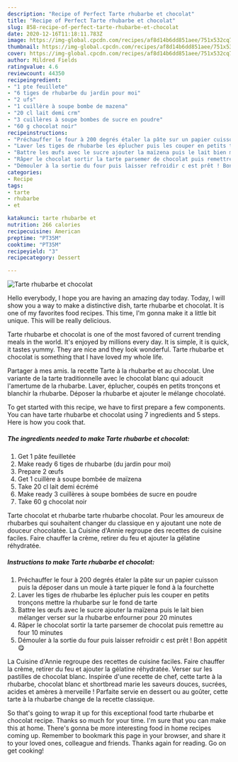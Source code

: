 ```yaml
---
description: "Recipe of Perfect Tarte rhubarbe et chocolat"
title: "Recipe of Perfect Tarte rhubarbe et chocolat"
slug: 858-recipe-of-perfect-tarte-rhubarbe-et-chocolat
date: 2020-12-16T11:18:11.783Z
image: https://img-global.cpcdn.com/recipes/af8d14b6dd851aee/751x532cq70/tarte-rhubarbe-et-chocolat-photo-principale-de-la-recette.jpg
thumbnail: https://img-global.cpcdn.com/recipes/af8d14b6dd851aee/751x532cq70/tarte-rhubarbe-et-chocolat-photo-principale-de-la-recette.jpg
cover: https://img-global.cpcdn.com/recipes/af8d14b6dd851aee/751x532cq70/tarte-rhubarbe-et-chocolat-photo-principale-de-la-recette.jpg
author: Mildred Fields
ratingvalue: 4.6
reviewcount: 44350
recipeingredient:
- "1 pte feuillete"
- "6 tiges de rhubarbe du jardin pour moi"
- "2 ufs"
- "1 cuillère à soupe bombe de mazena"
- "20 cl lait demi crm"
- "3 cuillères à soupe bombes de sucre en poudre"
- "60 g chocolat noir"
recipeinstructions:
- "Préchauffer le four à 200 degrés étaler la pâte sur un papier cuisson puis la déposer dans un moule à tarte piquer le fond à la fourchette"
- "Laver les tiges de rhubarbe les éplucher puis les couper en petits tronçons mettre la rhubarbe sur le fond de tarte"
- "Battre les œufs avec le sucre ajouter la maïzena puis le lait bien mélanger verser sur la rhubarbe enfourner pour 20 minutes"
- "Râper le chocolat sortir la tarte parsemer de chocolat puis remettre au four 10 minutes"
- "Démouler à la sortie du four puis laisser refroidir c est prêt ! Bon appétit 😋"
categories:
- Recipe
tags:
- tarte
- rhubarbe
- et

katakunci: tarte rhubarbe et 
nutrition: 266 calories
recipecuisine: American
preptime: "PT35M"
cooktime: "PT35M"
recipeyield: "3"
recipecategory: Dessert

---
```



![Tarte rhubarbe et chocolat](https://img-global.cpcdn.com/recipes/af8d14b6dd851aee/751x532cq70/tarte-rhubarbe-et-chocolat-photo-principale-de-la-recette.jpg)

Hello everybody, I hope you are having an amazing day today. Today, I will show you a way to make a distinctive dish, tarte rhubarbe et chocolat. It is one of my favorites food recipes. This time, I'm gonna make it a little bit unique. This will be really delicious.

Tarte rhubarbe et chocolat is one of the most favored of current trending meals in the world. It's enjoyed by millions every day. It is simple, it is quick, it tastes yummy. They are nice and they look wonderful. Tarte rhubarbe et chocolat is something that I have loved my whole life.

Partager à mes amis. la recette Tarte à la rhubarbe et au chocolat. Une variante de la tarte traditionnelle avec le chocolat blanc qui adoucit l&#39;amertume de la rhubarbe. Laver, éplucher, coupés en petits tronçons et blanchir la rhubarbe. Déposer la rhubarbe et ajouter le mélange chocolaté.


To get started with this recipe, we have to first prepare a few components. You can have tarte rhubarbe et chocolat using 7 ingredients and 5 steps. Here is how you cook that.

<!--inarticleads1-->

##### The ingredients needed to make Tarte rhubarbe et chocolat:

1. Get 1 pâte feuilletée
1. Make ready 6 tiges de rhubarbe (du jardin pour moi)
1. Prepare 2 œufs
1. Get 1 cuillère à soupe bombée de maïzena
1. Take 20 cl lait demi écrémé
1. Make ready 3 cuillères à soupe bombées de sucre en poudre
1. Take 60 g chocolat noir


Tarte chocolat et rhubarbe tarte rhubarbe chocolat. Pour les amoureux de rhubarbes qui souhaitent changer du classique en y ajoutant une note de douceur chocolatée. La Cuisine d&#39;Annie regroupe des recettes de cuisine faciles. Faire chauffer la crème, retirer du feu et ajouter la gélatine réhydratée. 

<!--inarticleads2-->

##### Instructions to make Tarte rhubarbe et chocolat:

1. Préchauffer le four à 200 degrés étaler la pâte sur un papier cuisson puis la déposer dans un moule à tarte piquer le fond à la fourchette
1. Laver les tiges de rhubarbe les éplucher puis les couper en petits tronçons mettre la rhubarbe sur le fond de tarte
1. Battre les œufs avec le sucre ajouter la maïzena puis le lait bien mélanger verser sur la rhubarbe enfourner pour 20 minutes
1. Râper le chocolat sortir la tarte parsemer de chocolat puis remettre au four 10 minutes
1. Démouler à la sortie du four puis laisser refroidir c est prêt ! Bon appétit 😋


La Cuisine d&#39;Annie regroupe des recettes de cuisine faciles. Faire chauffer la crème, retirer du feu et ajouter la gélatine réhydratée. Verser sur les pastilles de chocolat blanc. Inspirée d&#39;une recette de chef, cette tarte à la rhubarbe, chocolat blanc et shortbread marie les saveurs douces, sucrées, acides et amères à merveille ! Parfaite servie en dessert ou au goûter, cette tarte à la rhubarbe change de la recette classique. 

So that's going to wrap it up for this exceptional food tarte rhubarbe et chocolat recipe. Thanks so much for your time. I'm sure that you can make this at home. There's gonna be more interesting food in home recipes coming up. Remember to bookmark this page in your browser, and share it to your loved ones, colleague and friends. Thanks again for reading. Go on get cooking!
